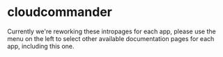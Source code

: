 # cloudcommander

Currently we're reworking these intropages for each app, please use the menu on the left to select other available documentation pages for each app, including this one.
